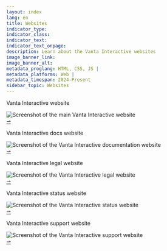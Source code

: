 ```yaml
---
layout: index
lang: en
title: Websites
indicator_type:
indicator_class:
indicator_text:
indicator_text_onpage:
description: Learn about the Vanta Interactive websites
image_banner_link: 
image_banner_alt: 
metadata_proglang: HTML, CSS, JS |
metadata_platforms: Web |
metadata_timespan: 2024-Present
sidebar_topic: Websites
---
```


<div class="article-long article-banner">
    <p class="article-title rem2 semibold monospace white z-index1 right-15 top-15">Vanta Interactive website</p>
    <img src="https://i.ibb.co/FqCnnyn/mainsite.png" class="project-image-banner" alt="Screenshot of the main Vanta Interactive website">
    <div class="banner-button-container z-index1 absolute">
        <a class="article-button-dark button-margin-right" href="{{ site.baseurl }}/{{ page.lang }}/websites/main">⇀</a>
    </div>
</div>

<div class="article-long article-banner">
    <p class="article-title rem2 semibold monospace white z-index1 right-15 top-15">Vanta Interactive docs website</p>
    <img src="https://i.ibb.co/StYD0KQ/docsite.png" class="project-image-banner" alt="Screenshot of the Vanta Interactive documentation website">
    <div class="banner-button-container z-index1 absolute">
        <a class="article-button-dark button-margin-right" href="{{ site.baseurl }}/{{ page.lang }}/websites/docs">⇀</a>
    </div>
</div>

<div class="article-long article-banner">
    <p class="article-title rem2 semibold monospace white z-index1 right-15 top-15">Vanta Interactive legal website</p>
    <img src="https://i.ibb.co/JjLMQKk/legalsite.png" class="project-image-banner" alt="Screenshot of the Vanta Interactive legal website">
    <div class="banner-button-container z-index1 absolute">
        <a class="article-button-dark button-margin-right" href="{{ site.baseurl }}/{{ page.lang }}/websites/legal">⇀</a>
    </div>
</div>

<div class="article-long article-banner">
    <p class="article-title rem2 semibold monospace white z-index1 right-15 top-15">Vanta Interactive status website</p>
    <img src="https://i.ibb.co/d7npsmK/statusite.png" class="project-image-banner" alt="Screenshot of the Vanta Interactive status website">
    <div class="banner-button-container z-index1 absolute">
        <a class="article-button-dark button-margin-right" href="{{ site.baseurl }}/{{ page.lang }}/websites/status">⇀</a>
    </div>
</div>

<div class="article-long article-banner">
    <p class="article-title rem2 semibold monospace white z-index1 right-15 top-15">Vanta Interactive support website</p>
    <img src="" class="project-image-banner" alt="Screenshot of the Vanta Interactive support website">
    <div class="banner-button-container z-index1 absolute">
        <a class="article-button-dark button-margin-right" href="{{ site.baseurl }}/{{ page.lang }}/websites/support">⇀</a>
    </div>
</div>

